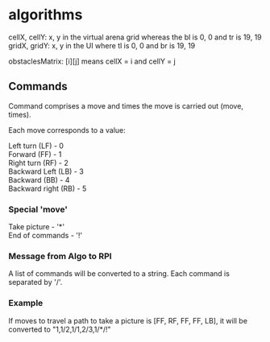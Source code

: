 # algorithms

cellX, cellY: x, y in the virtual arena grid whereas the bl is 0, 0 and tr is 19, 19  
gridX, gridY: x, y in the UI where tl is 0, 0 and br is 19, 19

obstaclesMatrix: [i][j] means cellX = i and cellY = j

## Commands 
Command comprises a move and times the move is carried out (move, times).

Each move corresponds to a value:  

Left turn (LF) - 0  
Forward (FF) - 1  
Right turn (RF) - 2  
Backward Left (LB) - 3  
Backward (BB) - 4  
Backward right (RB) - 5  

### Special 'move'
Take picture - '*'  
End of commands - '!'

### Message from Algo to RPI
A list of commands will be converted to a string. Each command is separated by '/'.
### Example
If moves to travel a path to take a picture is [FF, RF, FF, FF, LB], it will be converted to "1,1/2,1/1,2/3,1/*/!" 

